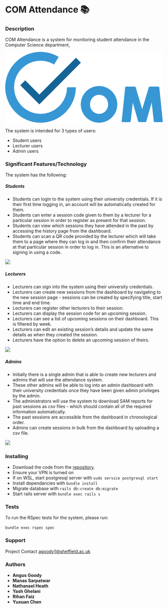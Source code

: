 # COM Attendance 📚
 
### Description
COM Attendance is a system for monitoring student attendance in the Computer Science department,
 
![COM Attendance Logo](logo.png "COM Logo")
 
The system is intended for 3 types of users:
- Student users
- Lecturer users
- Admin users
 
 
### Significant Features/Technology
The system has the following:
 
##### Students
- Students can login to the system using their university credentials. If it is their first time logging in, an account will be automatically created for them.
- Students can enter a session code given to them by a lecturer for a particular session in order to register as present for that session.
- Students can view which sessions they have attended in the past by accessing the history page from the dashboard.
- Students can scan a QR code provided by the lecturer which will take them to a page where they can log in and then confirm their attendance at that particular session in order to log in. This is an alternative to signing in using a code.
<img src="https://i.imgur.com/87wRLiG.png" width="500">
 
 
##### Lecturers
- Lecturers can sign into the system using their university credentials.
- Lecturers can create new sessions from the dashboard by navigating to the new session page - sessions can be created by specifying title, start time and end time.
- Lecturers can register other lecturers to their session.
- Lecturers can display the session code for an upcoming session.
- Lecturers can see a list of upcoming sessions on their dashboard. This is filtered by week.
- Lecturers can edit an existing session’s details and update the same details as when they created the session.
- Lecturers have the option to delete an upcoming session of theirs.
<img src="https://i.imgur.com/mhD4FlR.png" width="500">

 
##### Admins
- Initially there is a single admin that is able to create new lecturers and admins that will use the attendance system.
- These other admins will be able to log into an admin dashboard with their university credentials once they have been given admin privileges by the admin.
- The administrators will use the system to download SAM reports for past sessions as csv files - which should contain all of the required information automatically.
- The past sessions are accessible from the dashboard in chronological order.
- Admins can create sessions in bulk from the dashboard by uploading a csv file.
<img src="https://i.imgur.com/ovijOI2.png" width="500">
 
 
 
### Installing
* Download the code from the [repository](https://git.shefcompsci.org.uk/com3420-2020-21/team11/project).
* Ensure your VPN is turned on
* If on WSL, start postgresql server with `sudo service postgresql start`
* Install dependancies with `bundle install`
* Migrate database with `rails db:create db:migrate`
* Start rails server with `bundle exec rails s`
 
### Tests
To run the RSpec tests for the system, please run:

`bundle exec rspec spec`


### Support
Project Contact <agoody1@sheffield.ac.uk>
 
 
### Authors
 
* **Angus Goody** 
* **Manas Sarpatwar**
* **Nathanael Heath** 
* **Yash Ghelani** 
* **Rihan Faiz** 
* **Yuxuan Chen**
